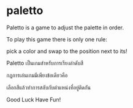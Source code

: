 # paletto

Paletto is a game to adjust the palette in order.

To play this game there is only one rule:

pick a color and swap to the position next to its!


Paletto เป็นเกมสำหรับการเรียงลำดับสี

กฎการเล่นเกมมีเพียงข้อเดียวคือ

เลือกสีแล้วทำการสลับกับตำแหน่งที่อยู่ติดกัน


Good Luck Have Fun!
